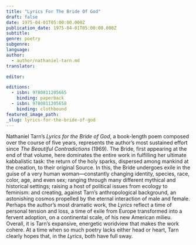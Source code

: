```yaml
---
title: "Lyrics For The Bride Of God"
draft: false
date: 1975-04-01T05:00:00.000Z
publication_date: 1975-04-01T05:00:00.000Z
subtitle:
genre: poetry
subgenre:
language:
author:
  - author/nathaniel-tarn.md
translator:

editor:

editions:
  - isbn: 9780811205665
    binding: paperback
  - isbn: 9780811205658
    binding: clothbound
featured_image_path:
_slug: lyrics-for-the-bride-of-god
---
```


Nathaniel Tarn’s _Lyrics for the Bride of God_, a book-length poem composed over the course of five years, represents the author’s most sustained effort since _The Beautiful Contradictions_ (1969). The Bride, first appearing at the end of that volume, here dominates the entire work in fulfilling her ultimate kabbalistic task: the return of the holy sparks, dispersed among mankind at the creation, to their original Source. In this, the Bride undergoes exile in the guise of a very human woman––constantly changing identity, species, race, color, age, and even sex; ranging through many different mythical and historical settings; raising a host of political issues from ecology to feminism: and creating, against Tarn’s anthropological background, an astonishing cosmos propelled by the eternal interaction of male and female. Perhaps the author’s most dramatic work, the _Lyrics_ reflect a time of personal tension and loss, a time of exile from Europe transformed into a fervent adoption, on a continental scale, of his new American milieu. Overall, it is Tarn’s expansive, energetic woridview that makes the work cohere. At a time when so much poetry lacks either head or heart, Tarn clearly hopes that, in the _Lyrics_, both have full sway.

